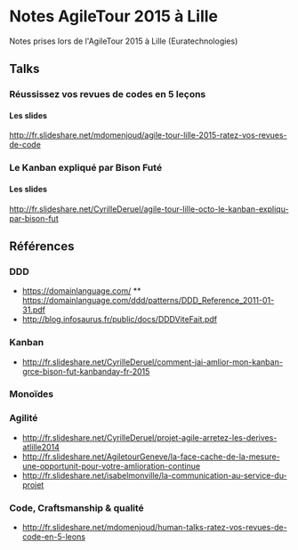 # Notes AgileTour 2015 à Lille

Notes prises lors de l'AgileTour 2015 à Lille (Euratechnologies)

## Talks

### Réussissez vos revues de codes en 5 leçons

#### Les slides 

http://fr.slideshare.net/mdomenjoud/agile-tour-lille-2015-ratez-vos-revues-de-code

### Le Kanban expliqué par Bison Futé

#### Les slides

http://fr.slideshare.net/CyrilleDeruel/agile-tour-lille-octo-le-kanban-expliqu-par-bison-fut

## Références

### DDD

* https://domainlanguage.com/
** https://domainlanguage.com/ddd/patterns/DDD_Reference_2011-01-31.pdf
* http://blog.infosaurus.fr/public/docs/DDDViteFait.pdf

### Kanban

* http://fr.slideshare.net/CyrilleDeruel/comment-jai-amlior-mon-kanban-grce-bison-fut-kanbanday-fr-2015

### Monoïdes 

### Agilité

* http://fr.slideshare.net/CyrilleDeruel/projet-agile-arretez-les-derives-atlille2014
* http://fr.slideshare.net/AgiletourGeneve/la-face-cache-de-la-mesure-une-opportunit-pour-votre-amlioration-continue
* http://fr.slideshare.net/isabelmonville/la-communication-au-service-du-projet

### Code, Craftsmanship & qualité

* http://fr.slideshare.net/mdomenjoud/human-talks-ratez-vos-revues-de-code-en-5-leons
